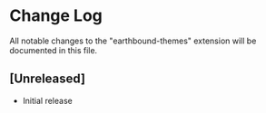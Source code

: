 # Change Log

All notable changes to the "earthbound-themes" extension will be documented in this file.

## [Unreleased]

- Initial release
